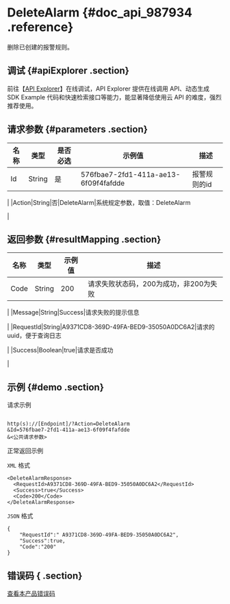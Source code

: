 # DeleteAlarm {#doc_api_987934 .reference}

删除已创建的报警规则。

## 调试 {#apiExplorer .section}

前往【[API Explorer](https://api.aliyun.com/#product=Cms&api=DeleteAlarm)】在线调试，API Explorer 提供在线调用 API、动态生成 SDK Example 代码和快速检索接口等能力，能显著降低使用云 API 的难度，强烈推荐使用。

## 请求参数 {#parameters .section}

|名称|类型|是否必选|示例值|描述|
|--|--|----|---|--|
|Id|String|是|576fbae7-2fd1-411a-ae13-6f09f4fafdde|报警规则的id

 |
|Action|String|否|DeleteAlarm|系统规定参数，取值：DeleteAlarm

 |

## 返回参数 {#resultMapping .section}

|名称|类型|示例值|描述|
|--|--|---|--|
|Code|String|200|请求失败状态码，200为成功，非200为失败

 |
|Message|String|Success|请求失败的提示信息

 |
|RequestId|String|A9371CD8-369D-49FA-BED9-35050A0DC6A2|请求的uuid，便于查询日志

 |
|Success|Boolean|true|请求是否成功

 |

## 示例 {#demo .section}

请求示例

``` {#request_demo}

http(s)://[Endpoint]/?Action=DeleteAlarm
&Id=576fbae7-2fd1-411a-ae13-6f09f4fafdde
&<公共请求参数>

```

正常返回示例

`XML` 格式

``` {#xml_return_success_demo}
<DeleteAlarmResponse>
  <RequestId>A9371CD8-369D-49FA-BED9-35050A0DC6A2</RequestId>
  <Success>true</Success>
  <Code>200</Code>
</DeleteAlarmResponse>

```

`JSON` 格式

``` {#json_return_success_demo}
{
	"RequestId":" A9371CD8-369D-49FA-BED9-35050A0DC6A2",
	"Success":true,
	"Code":"200"
}
```

## 错误码 { .section}

[查看本产品错误码](https://error-center.aliyun.com/status/product/Cms)


